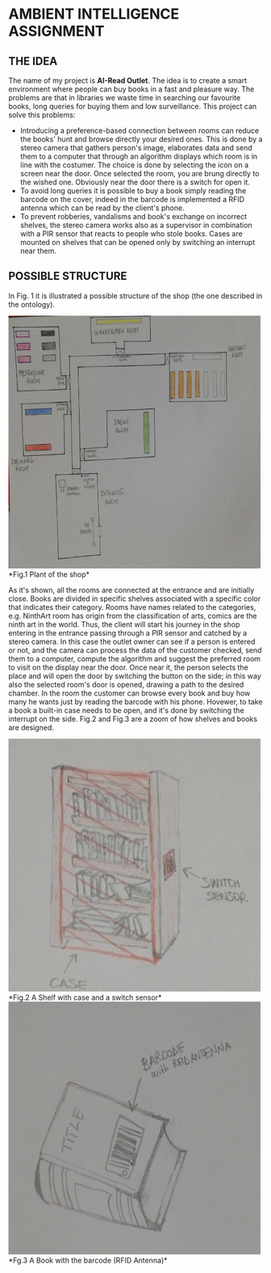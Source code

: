
# AMBIENT INTELLIGENCE ASSIGNMENT

## THE IDEA

The name of my project is **AI-Read Outlet**.
The idea is to create a smart environment where people can buy books in a fast and pleasure way.
The problems are that in libraries we waste time in searching our favourite books, long queries for buying them and low surveillance. 
This project can solve this problems:
* Introducing a preference-based connection between rooms can reduce the books' hunt and browse directly your desired ones. This is done by a stereo camera that gathers person's image, elaborates data and send them to a computer that through an algorithm displays which room is in line with the costumer. The choice is done by selecting the icon on a screen near the door. Once selected the room, you are brung directly to the wished one. Obviously near the door there is a switch for open it.  
* To avoid long queries it is possible to buy a book simply reading the barcode on the cover, indeed in the barcode is implemented a RFID antenna which can be read by the client's phone.
* To prevent robberies, vandalisms and book's exchange on incorrect shelves, the stereo camera works also as a supervisor in combination with a PIR sensor that reacts to people who stole books. Cases are mounted on shelves that can be opened only by switching an interrupt near them.

## POSSIBLE STRUCTURE

In Fig. 1 it is illustrated a possible structure of the shop (the one described in the ontology).

<img src="OutletStructure.jpeg" width="500" height="500" />
*Fig.1 Plant of the shop*



As it's shown, all the rooms are connected at the entrance and are initially close.
Books are divided in specific shelves associated with a specific color that indicates their category.
Rooms have names related to the categories, e.g. NinthArt room has origin from the classification of arts, comics are the ninth art in the world.
Thus, the client will start his journey in the shop entering in the entrance passing through a PIR sensor and catched by a stereo camera.
In this case the outlet owner can see if a person is entered or not, and the camera can process the data of the customer checked, send them to a
computer, compute the algorithm and suggest the preferred room to visit on the display near the door. Once near it, the person selects the place
and will open the door by switching the button on the side; in this way also the selected room's door is opened, drawing a path to the desired chamber.
In the room the customer can browse every book and buy how many he wants just by reading the barcode with his phone.
Hovewer, to take a book a built-in case needs to be open, and it's done by switching the interrupt on the side.
Fig.2 and Fig.3 are a zoom of how shelves and books are designed.


<img src="ShelfwithCaseandSwitch.jpeg" width="500" height="500" />
*Fig.2 A Shelf with case and a switch sensor*

<img src="BookwithRFID.jpeg" width="500" height="500" />
*Fg.3 A Book with the barcode (RFID Antenna)*






